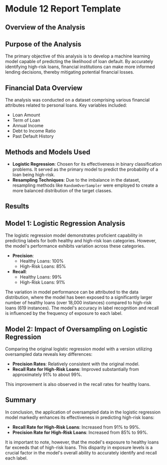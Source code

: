 # Module 12 Report Template

## Overview of the Analysis

## Purpose of the Analysis

The primary objective of this analysis is to develop a machine learning model capable of predicting the likelihood of loan default. By accurately identifying high-risk loans, financial institutions can make more informed lending decisions, thereby mitigating potential financial losses.

## Financial Data Overview

The analysis was conducted on a dataset comprising various financial attributes related to personal loans. Key variables included:

- Loan Amount
- Term of Loan
- Annual Income
- Debt to Income Ratio
- Past Default History


## Methods and Models Used

- **Logistic Regression**: Chosen for its effectiveness in binary classification problems. It served as the primary model to predict the probability of a loan being high-risk.
- **Resampling Techniques**: Due to the imbalance in the dataset, resampling methods like `RandomOverSampler` were employed to create a more balanced distribution of the target classes.

## Results

## Model 1: Logistic Regression Analysis

The logistic regression model demonstrates proficient capability in predicting labels for both healthy and high-risk loan categories. However, the model's performance exhibits variation across these categories.

- **Precision**: 
  - Healthy Loans: 100%
  - High-Risk Loans: 85%
- **Recall**: 
  - Healthy Loans: 99%
  - High-Risk Loans: 91%

The variation in model performance can be attributed to the data distribution, where the model has been exposed to a significantly larger number of healthy loans (over 18,000 instances) compared to high-risk loans (619 instances). The model's accuracy in label recognition and recall is influenced by the frequency of exposure to each label.

## Model 2: Impact of Oversampling on Logistic Regression

Comparing the original logistic regression model with a version utilizing oversampled data reveals key differences:

- **Precision Rates**: Relatively consistent with the original model.
- **Recall Rate for High-Risk Loans**: Improved substantially from approximately 91% to about 99%.

This improvement is also observed in the recall rates for healthy loans.

## Summary

In conclusion, the application of oversampled data in the logistic regression model markedly enhances its effectiveness in predicting high-risk loans:

- **Recall Rate for High-Risk Loans**: Increased from 91% to 99%.
- **Precision Rate for High-Risk Loans**: Increased from 85% to 99%.

It is important to note, however, that the model's exposure to healthy loans far exceeds that of high-risk loans. This disparity in exposure levels is a crucial factor in the model's overall ability to accurately identify and recall each label.
